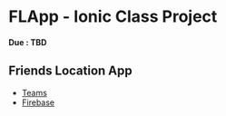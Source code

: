 # FLApp - Ionic Class Project
#### Due : TBD

## Friends Location App


- [Teams](./teams.md)
- [Firebase](./firebase.md)



